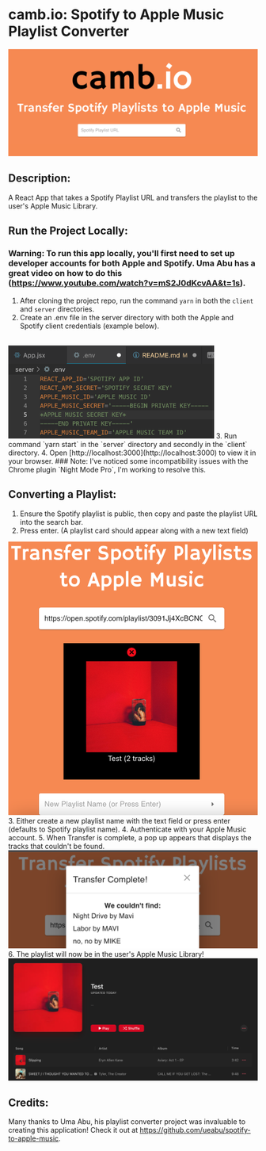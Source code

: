 # camb.io: Spotify to Apple Music Playlist Converter
<img width="944" alt="image" src="./client/public/titleCard.png">

## Description:

A React App that takes a Spotify Playlist URL and transfers the playlist to the user's Apple Music Library.

## Run the Project Locally:

### Warning: To run this app locally, you'll first need to set up developer accounts for both Apple and Spotify. Uma Abu has a great video on how to do this (https://www.youtube.com/watch?v=mS2J0dKcvAA&t=1s).
1. After cloning the project repo, run the command `yarn` in both the `client` and `server` directories.
2. Create an .env file in the server directory with both the Apple and Spotify client credentials (example below).
<br/>
   <img width="416" alt="image" src="./client/public/env.png">
3. Run command `yarn start` in the `server` directory and secondly in the `client` directory.
4. Open [http://localhost:3000](http://localhost:3000) to view it in your browser.
### Note: I've noticed some incompatibility issues with the Chrome plugin `Night Mode Pro`, I'm working to resolve this.

## Converting a Playlist:

1. Ensure the Spotify playlist is public, then copy and paste the playlist URL into the search bar.
2. Press enter. (A playlist card should appear along with a new text field)
<img alt="image" src="./client/public/playlistCard.png">
3. Either create a new playlist name with the text field or press enter (defaults to Spotify playlist name).
4. Authenticate with your Apple Music account.
5. When Transfer is complete, a pop up appears that displays the tracks that couldn't be found.
<img alt="image" src="./client/public/transferComplete.png">
6. The playlist will now be in the user's Apple Music Library!
<img alt="image" src="./client/public/appleMusic.png">

## Credits:
Many thanks to Uma Abu, his playlist converter project was invaluable to creating this application! Check it out at https://github.com/ueabu/spotify-to-apple-music.
